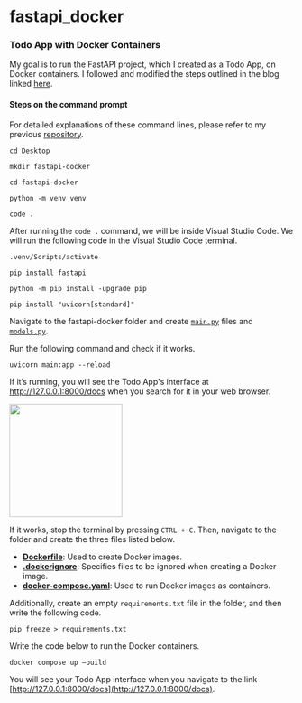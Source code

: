 # fastapi_docker

### Todo App with Docker Containers

My goal is to run the FastAPI project, which I created as a Todo App, on Docker containers. I followed and modified the steps outlined in the blog linked [here](https://dev.to/rajeshj3/dockerize-fastapi-project-like-a-pro-step-by-step-tutorial-7i8).

####  Steps on the command prompt

For detailed explanations of these command lines, please refer to my previous [repository](https://github.com/f-kuzey-edes-huyal/fastapi-project).

```cd Desktop```

```mkdir fastapi-docker```

```cd fastapi-docker```

```python -m venv venv```

```code .```

After running the ```code .``` command, we will be inside Visual Studio Code. We will run the following code in the Visual Studio Code terminal.

```.venv/Scripts/activate```

```pip install fastapi```

```python -m pip install -upgrade pip```

```pip install "uvicorn[standard]"```




Navigate to the fastapi-docker folder and create [```main.py```](https://github.com/f-kuzey-edes-huyal/fastapi_docker/blob/main/main.py) files and [```models.py```](https://github.com/f-kuzey-edes-huyal/fastapi_docker/blob/main/models.py).

Run the following command and check if it works.

```uvicorn main:app --reload``` 

If it’s running, you will see the Todo App's interface at http://127.0.0.1:8000/docs when you search for it in your web browser. 

<img src="https://github.com/f-kuzey-edes-huyal/fastapi_docker/blob/main/fastapi_img.png?raw=true" width="200">


If it works, stop the terminal by pressing ```CTRL + C```. Then, navigate to the folder and create the three files listed below.

* [__Dockerfile__](https://github.com/f-kuzey-edes-huyal/fastapi_docker/blob/main/Dockerfile): Used to create Docker images.
* [__.dockerignore__](https://github.com/f-kuzey-edes-huyal/fastapi_docker/blob/main/.dockerignore): Specifies files to be ignored when creating a Docker image.
* [__docker-compose.yaml__](https://github.com/f-kuzey-edes-huyal/fastapi_docker/blob/main/docker-compose.yaml): Used to run Docker images as containers.

Additionally, create an empty ```requirements.txt``` file in the folder, and then write the following code.

```pip freeze > requirements.txt```



Write the code below to run the Docker containers.

```docker compose up –build```

You will see your Todo App interface when you navigate to the link [http://127.0.0.1:8000/docs](http://127.0.0.1:8000/docs).
